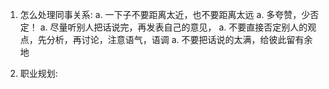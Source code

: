 1. 怎么处理同事关系:
  a. 一下子不要距离太近，也不要距离太远
  a. 多夸赞，少否定！
  a. 尽量听别人把话说完，再发表自己的意见，
  a. 不要直接否定别人的观点，先分析，再讨论，注意语气，语调
  a. 不要把话说的太满，给彼此留有余地

3. 职业规划: